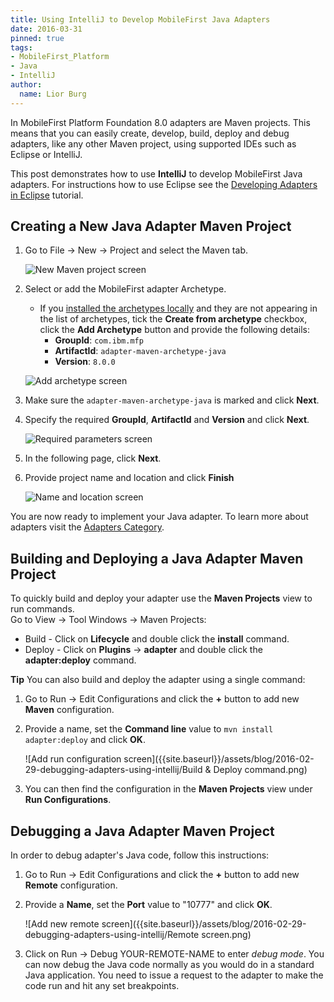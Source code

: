 ```yaml
---
title: Using IntelliJ to Develop MobileFirst Java Adapters
date: 2016-03-31
pinned: true
tags:
- MobileFirst_Platform
- Java
- IntelliJ
author:
  name: Lior Burg
---
```

In MobileFirst Platform Foundation 8.0 adapters are Maven projects. This means that you can easily create, develop, build, deploy and debug adapters, like any other Maven project, using supported IDEs such as Eclipse or IntelliJ.

This post demonstrates how to use **IntelliJ** to develop MobileFirst Java adapters. For instructions how to use Eclipse see the [Developing Adapters in Eclipse]({{site.baseurl}}/tutorials/en/foundation/8.0/adapters/developing-adapters) tutorial.

## Creating a New Java Adapter Maven Project
1. Go to File → New → Project and select the Maven tab.

    ![New Maven project screen]({{site.baseurl}}/assets/blog/2016-02-29-debugging-adapters-using-intellij/new-project.png)

2. Select or add the MobileFirst adapter Archetype.
    * If you [installed the archetypes locally]({{site.baseurl}}/tutorials/en/foundation/8.0/adapters/creating-adapters/#install-maven) and they are not appearing in the list of archetypes, tick the **Create from archetype** checkbox, click the **Add Archetype** button and provide the following details:
        * **GroupId**: `com.ibm.mfp`
        * **ArtifactId**: `adapter-maven-archetype-java`
        * **Version**: `8.0.0`

    ![Add archetype screen]({{site.baseurl}}/assets/blog/2016-02-29-debugging-adapters-using-intellij/add-archetype.png)

3. Make sure the `adapter-maven-archetype-java` is marked and click **Next**.

4. Specify the required **GroupId**, **ArtifactId** and **Version** and click **Next**.

    ![Required parameters screen]({{site.baseurl}}/assets/blog/2016-02-29-debugging-adapters-using-intellij/project-parameters.png)

5. In the following page, click **Next**.

6. Provide project name and location and click **Finish**

    ![Name and location screen]({{site.baseurl}}/assets/blog/2016-02-29-debugging-adapters-using-intellij/select-project-name-and-location.png)

You are now ready to implement your Java adapter. To learn more about adapters visit the [Adapters Category]({{site.baseurl}}/tutorials/en/foundation/8.0/adapters).

## Building and Deploying a Java Adapter Maven Project
To quickly build and deploy your adapter use the **Maven Projects** view to run commands.  
Go to View → Tool Windows → Maven Projects:

* Build - Click on **Lifecycle** and double click the **install** command.
* Deploy - Click on **Plugins** → **adapter** and double click the **adapter:deploy** command.

<span class="glyphicon glyphicon-info-sign" aria-hidden="true"></span> **Tip** You can also build and deploy the adapter using a single command:

1. Go to Run → Edit Configurations and click the **+** button to add new **Maven** configuration.
2. Provide a name, set the **Command line** value to `mvn install adapter:deploy` and click **OK**.

    ![Add run configuration screen]({{site.baseurl}}/assets/blog/2016-02-29-debugging-adapters-using-intellij/Build & Deploy command.png)

3. You can then find the configuration in the **Maven Projects** view under **Run Configurations**.

## Debugging a Java Adapter Maven Project
In order to debug adapter's Java code, follow this instructions:

1. Go to Run → Edit Configurations and click the **+** button to add new **Remote** configuration.
2. Provide a **Name**, set the **Port** value to "10777" and click **OK**.

    ![Add new remote screen]({{site.baseurl}}/assets/blog/2016-02-29-debugging-adapters-using-intellij/Remote screen.png)

3. Click on Run → Debug YOUR-REMOTE-NAME to enter *debug mode*. You can now debug the Java code normally as you would do in a standard Java application. You need to issue a request to the adapter to make the code run and hit any set breakpoints.
